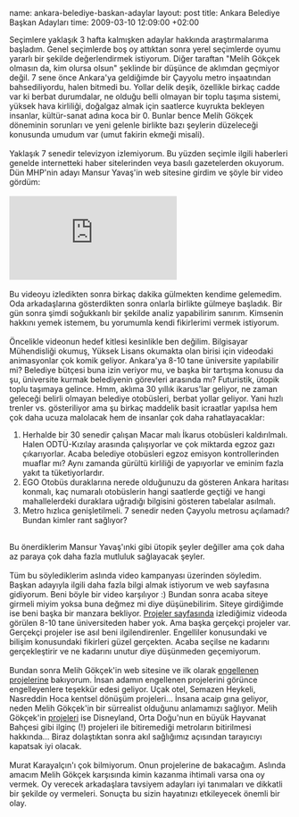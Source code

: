 name: ankara-belediye-baskan-adaylar
layout: post
title: Ankara Belediye Başkan Adayları
time: 2009-03-10 12:09:00 +02:00

Seçimlere yaklaşık 3 hafta kalmışken adaylar hakkında araştırmalarıma başladım. Genel seçimlerde boş oy attıktan sonra yerel seçimlerde oyumu yararlı bir şekilde değerlendirmek istiyorum. Diğer taraftan "Melih Gökçek olmasın da, kim olursa olsun" şeklinde bir düşünce de aklımdan geçmiyor değil. 7 sene önce Ankara'ya geldiğimde bir Çayyolu metro inşaatından bahsediliyordu, halen bitmedi bu. Yollar delik deşik, özellikle birkaç cadde var ki berbat durumdalar, ne olduğu belli olmayan bir toplu taşıma sistemi, yüksek hava kirliliği, doğalgaz almak için saatlerce kuyrukta bekleyen insanlar, kültür-sanat adına koca bir 0. Bunlar bence Melih Gökçek döneminin sorunları ve yeni gelenle birlikte bazı şeylerin düzeleceği konusunda umudum var (umut fakirin ekmeği misali).<br /><br />Yaklaşık 7 senedir televizyon izlemiyorum. Bu yüzden seçimle ilgili haberleri genelde internetteki haber sitelerinden veya basılı gazetelerden okuyorum. Dün MHP'nin adayı Mansur Yavaş'in web sitesine girdim ve şöyle bir video gördüm:<br /><br /><object><param name="movie" value="http://www.youtube.com/v/KxtnteHz4SE&amp;hl=en&amp;fs=1&amp;rel=0&amp;border=1"><param name="allowFullScreen" value="true"><param name="allowscriptaccess" value="always"><embed src="http://www.youtube.com/v/KxtnteHz4SE&amp;hl=en&amp;fs=1&amp;rel=0&amp;border=1" type="application/x-shockwave-flash" allowscriptaccess="always" allowfullscreen="true"></embed></object><br /><br />Bu videoyu izledikten sonra birkaç dakika gülmekten kendime gelemedim. Oda arkadaşlarına gösterdikten sonra onlarla birlikte gülmeye başladık. Bir gün sonra şimdi soğukkanlı bir şekilde analiz yapabilirim sanırım. Kimsenin hakkını yemek istemem, bu yorumumla kendi fikirlerimi vermek istiyorum.<br /><br />Öncelikle videonun hedef kitlesi kesinlikle ben değilim. Bilgisayar Mühendisliği okumuş, Yüksek Lisans okumakta olan birisi için videodaki animasyonlar çok komik geliyor. Ankara'ya 8-10 tane üniversite yapılabilir mi? Belediye bütçesi buna izin veriyor mu, ve başka bir tartışma konusu da şu, üniversite kurmak belediyenin görevleri arasında mı? Futuristik, ütopik toplu taşımaya gelince. Hmm, aklıma 30 yıllık ikarus'lar geliyor, ne zaman geleceği belirli olmayan belediye otobüsleri, berbat yollar geliyor. Yani hızlı trenler vs. gösteriliyor ama şu birkaç maddelik basit icraatlar yapılsa hem çok daha ucuza malolacak hem de insanlar çok daha rahatlayacaklar:<br /><ol><li>Herhalde bir 30 senedir çalışan Macar malı İkarus otobüsleri kaldırılmalı. Halen ODTÜ-Kızılay arasında çalışıyorlar ve çok miktarda egzoz gazı çıkarıyorlar. Acaba belediye otobüsleri egzoz emisyon kontrollerinden muaflar mı? Aynı zamanda gürültü kirliliği de yapıyorlar ve eminim fazla yakıt ta tüketiyorlardır.</li><li>EGO Otobüs duraklarına nerede olduğunuzu da gösteren Ankara haritası konmalı, kaç numaralı otobüslerin hangi saatlerde geçtiği ve hangi mahallelerdeki duraklara uğradığı bilgisini gösteren tabelalar asılmalı.</li><li>Metro hızlıca genişletilmeli. 7 senedir neden Çayyolu metrosu açılamadı? Bundan kimler rant sağlıyor?</li></ol><br />Bu önerdiklerim Mansur Yavaş'ınki gibi ütopik şeyler değiller ama çok daha az paraya çok daha fazla mutluluk sağlayacak şeyler.<br /><br />Tüm bu söylediklerim aslında video kampanyası üzerinden söyledim. Başkan adayıyla ilgili daha fazla bilgi almak istiyorum ve web sayfasına gidiyorum. Beni böyle bir video karşılıyor :) Bundan sonra acaba siteye girmeli miyim yoksa buna değmez mi diye düşünebilirim. Siteye girdiğimde ise beni başka bir manzara bekliyor. <a href="http://www.mansuryavas.com.tr/tr/index.php?sayfa=icerik&pgid=14&text=14">Projeler sayfasında</a> izlediğimiz videoda görülen 8-10 tane üniversiteden haber yok. Ama başka gerçekçi projeler var. Gerçekçi projeler ise asıl beni ilgilendirenler. Engelliler konusundaki ve bilişim konusundaki fikirleri güzel gerçekten. Acaba seçilse ne kadarını gerçekleştirir ve ne kadarını unutur diye düşünmeden geçemiyorum.<br /><br />Bundan sonra Melih Gökçek'in web sitesine ve ilk olarak <a href="http://melihgokcek.com.tr/yapamadiklarim.asp">engellenen projelerine</a> bakıyorum. İnsan adamın engellenen projelerini görünce engelleyenlere teşekkür edesi geliyor. Uçak otel, Semazen Heykeli, Nasreddin Hoca kentsel dönüşüm projeleri... İnsana acaip gına geliyor, neden Melih Gökçek'in bir sürrealist olduğunu anlamamızı sağlıyor. Melih Gökçek'in <a href="http://melihgokcek.com.tr/proje_disneyland.asp">projeleri</a> ise Disneyland, Orta Doğu'nun en büyük Hayvanat Bahçesi gibi ilginç (!) projeleri ile bitiremediği metroların bitirilmesi hakkında... Biraz dolaştıktan sonra akıl sağlığımız açısından tarayıcıyı kapatsak iyi olacak.<br /><br />Murat Karayalçın'ı çok bilmiyorum. Onun projelerine de bakacağım. Aslında amacım Melih Gökçek karşısında kimin kazanma ihtimali varsa ona oy vermek. Oy verecek arkadaşlara tavsiyem adayları iyi tanımaları ve dikkatli bir şekilde oy vermeleri. Sonuçta bu sizin hayatınızı etkileyecek önemli bir olay.
